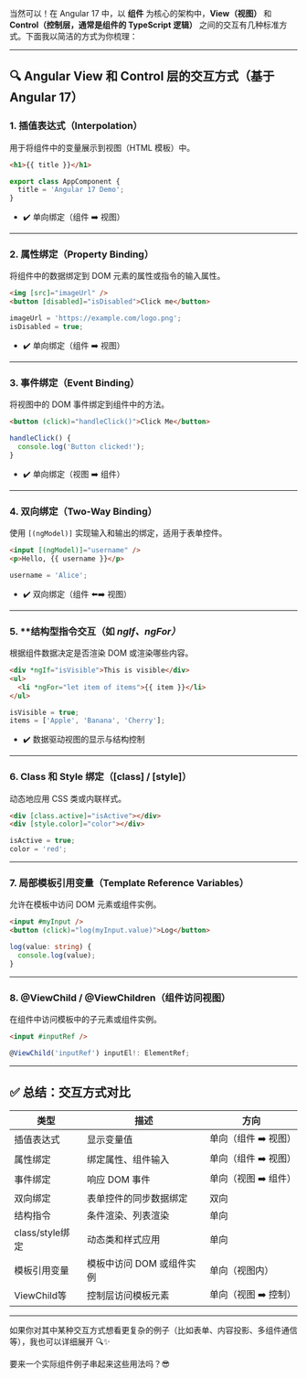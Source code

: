 当然可以！在 Angular 17 中，以 **组件** 为核心的架构中，**View（视图）** 和 **Control（控制层，通常是组件的 TypeScript 逻辑）** 之间的交互有几种标准方式。下面我以简洁的方式为你梳理：

---

## 🔍 Angular View 和 Control 层的交互方式（基于 Angular 17）

### 1. **插值表达式（Interpolation）**

用于将组件中的变量展示到视图（HTML 模板）中。

```html
<h1>{{ title }}</h1>
```

```ts
export class AppComponent {
  title = 'Angular 17 Demo';
}
```

* ✔️ 单向绑定（组件 ➡️ 视图）

---

### 2. **属性绑定（Property Binding）**

将组件中的数据绑定到 DOM 元素的属性或指令的输入属性。

```html
<img [src]="imageUrl" />
<button [disabled]="isDisabled">Click me</button>
```

```ts
imageUrl = 'https://example.com/logo.png';
isDisabled = true;
```

* ✔️ 单向绑定（组件 ➡️ 视图）

---

### 3. **事件绑定（Event Binding）**

将视图中的 DOM 事件绑定到组件中的方法。

```html
<button (click)="handleClick()">Click Me</button>
```

```ts
handleClick() {
  console.log('Button clicked!');
}
```

* ✔️ 单向绑定（视图 ➡️ 组件）

---

### 4. **双向绑定（Two-Way Binding）**

使用 `[(ngModel)]` 实现输入和输出的绑定，适用于表单控件。

```html
<input [(ngModel)]="username" />
<p>Hello, {{ username }}</p>
```

```ts
username = 'Alice';
```

* ✔️ 双向绑定（组件 ⬅️➡️ 视图）

---

### 5. \*\*结构型指令交互（如 *ngIf、*ngFor）**

根据组件数据决定是否渲染 DOM 或渲染哪些内容。

```html
<div *ngIf="isVisible">This is visible</div>
<ul>
  <li *ngFor="let item of items">{{ item }}</li>
</ul>
```

```ts
isVisible = true;
items = ['Apple', 'Banana', 'Cherry'];
```

* ✔️ 数据驱动视图的显示与结构控制

---

### 6. **Class 和 Style 绑定（\[class] / \[style]）**

动态地应用 CSS 类或内联样式。

```html
<div [class.active]="isActive"></div>
<div [style.color]="color"></div>
```

```ts
isActive = true;
color = 'red';
```

---

### 7. **局部模板引用变量（Template Reference Variables）**

允许在模板中访问 DOM 元素或组件实例。

```html
<input #myInput />
<button (click)="log(myInput.value)">Log</button>
```

```ts
log(value: string) {
  console.log(value);
}
```

---

### 8. **@ViewChild / @ViewChildren（组件访问视图）**

在组件中访问模板中的子元素或组件实例。

```html
<input #inputRef />
```

```ts
@ViewChild('inputRef') inputEl!: ElementRef;
```

---

## ✅ 总结：交互方式对比

| 类型            | 描述              | 方向           |
| ------------- | --------------- | ------------ |
| 插值表达式         | 显示变量值           | 单向（组件 ➡️ 视图） |
| 属性绑定          | 绑定属性、组件输入       | 单向（组件 ➡️ 视图） |
| 事件绑定          | 响应 DOM 事件       | 单向（视图 ➡️ 组件） |
| 双向绑定          | 表单控件的同步数据绑定     | 双向           |
| 结构指令          | 条件渲染、列表渲染       | 单向           |
| class/style绑定 | 动态类和样式应用        | 单向           |
| 模板引用变量        | 模板中访问 DOM 或组件实例 | 单向（视图内）      |
| ViewChild等    | 控制层访问模板元素       | 单向（视图 ➡️ 控制） |

---

如果你对其中某种交互方式想看更复杂的例子（比如表单、内容投影、多组件通信等），我也可以详细展开 🔍✨

要来一个实际组件例子串起来这些用法吗？😎
